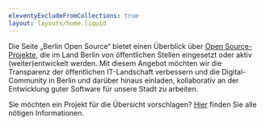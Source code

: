 ```yaml
---
eleventyExcludeFromCollections: true
layout: layouts/home.liquid
---
```


Die Seite „Berlin Open Source“ bietet einen Überblick über <a href="https://de.wikipedia.org/wiki/Open_Source" target="_blank" rel="noopener noreferrer">Open Source-Projekte</a>, die im Land Berlin von öffentlichen Stellen eingesetzt oder aktiv (weiter)entwickelt werden. Mit diesem Angebot möchten wir die Transparenz der öffentlichen IT-Landschaft verbessern und die Digital-Community in Berlin und darüber hinaus einladen, kollaborativ an der Entwicklung guter Software für unsere Stadt zu arbeiten.

Sie möchten ein Projekt für die Übersicht vorschlagen? <a href="/projekt-vorschlagen/">Hier</a> finden Sie alle nötigen Informationen.
